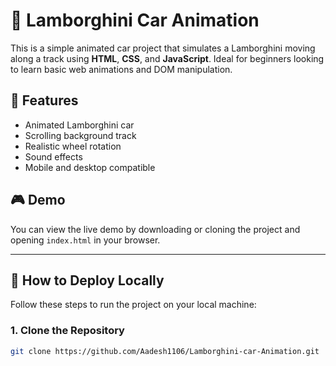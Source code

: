 # 🚗 Lamborghini Car Animation

This is a simple animated car project that simulates a Lamborghini moving along a track using **HTML**, **CSS**, and **JavaScript**. Ideal for beginners looking to learn basic web animations and DOM manipulation.

## 🌟 Features

- Animated Lamborghini car
- Scrolling background track
- Realistic wheel rotation
- Sound effects
- Mobile and desktop compatible

## 🎮 Demo

You can view the live demo by downloading or cloning the project and opening `index.html` in your browser.

---

## 🚀 How to Deploy Locally

Follow these steps to run the project on your local machine:

### 1. Clone the Repository

```bash
git clone https://github.com/Aadesh1106/Lamborghini-car-Animation.git
